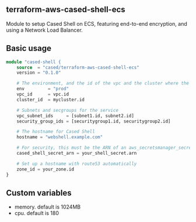 terraform-aws-cased-shell-ecs
------------------------------

Module to setup Cased Shell on ECS, featuring end-to-end encryption,
and using a Network Load Balancer.


Basic usage
------------------

```terraform
module "cased-shell {
    source  = "cased/terraform-aws-cased-shell-ecs"
    version = "0.1.0"

    # The environment, and the id of the vpc and the cluster where the service will run
    env         = "prod"
    vpc_id      = vpc.id
    cluster_id  = mycluster.id

    # Subnets and secgroups for the service
    vpc_subnet_ids     = [subnet1.id, subnet2.id]
    security_group_ids = [securitygroup1.id, securitygroup2.id]

    # The hostname for Cased Shell
    hostname = "webshell.example.com"

    # For security, this must be the ARN of an aws_secretsmanager_secret, not the actual secret string
    cased_shell_secret_arn = your_shell_secret.arn

    # Set up a hostname with route53 automatically
    zone_id = your_zone.id
}
```

Custom variables
------------------

* memory. default is 1024MB
* cpu. default is 180


